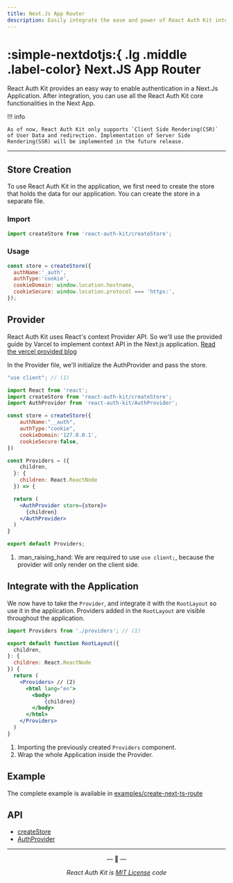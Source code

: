 ```yaml
---
title: Next.Js App Router
description: Easily integrate the ease and power of React Auth Kit into your Next.Js Application.
---
```


# :simple-nextdotjs:{ .lg .middle .label-color} Next.JS App Router

React Auth Kit provides an easy way to enable authentication in a Next.Js Application. After integration, you can use all the React Auth Kit core functionalities in the Next App.

!!! info

    As of now, React Auth Kit only supports `Client Side Rendering(CSR)` of User Data and redirection. Implementation of Server Side Rendering(SSR) will be implemented in the future release.

<div data-ea-publisher="authkitarkadipme" data-ea-type="text" id="integration_next"></div>

---

## Store Creation


To use React Auth Kit in the application, we first need to create the store that holds the data for our application. You can create the store in a separate file.

### Import

```js title="Import createStore in your app" linenums="1"
import createStore from 'react-auth-kit/createStore';
```

### Usage

```js title="src/store.{js|ts}" linenums="1"
const store = createStore({
  authName:'_auth',
  authType:'cookie',
  cookieDomain: window.location.hostname,
  cookieSecure: window.location.protocol === 'https:',
});
```

## Provider

React Auth Kit uses React's context Provider API. So we'll use the provided guide by Varcel to implement context API in the Next.js application. [Read the vercel provided blog](https://vercel.com/guides/react-context-state-management-nextjs)

In the Provider file, we'll initialize the AuthProvider and pass the store.

```jsx title="app/provider.js" linenums="1"
"use client"; // (1)

import React from 'react';
import createStore from 'react-auth-kit/createStore';
import AuthProvider from 'react-auth-kit/AuthProvider';

const store = createStore({
    authName:"__auth",
    authType:"cookie",
    cookieDomain:'127.0.0.1',
    cookieSecure:false,
})

const Providers = ({
    children,
  }: {
    children: React.ReactNode
  }) => {

  return (
    <AuthProvider store={store}>
      {children}
    </AuthProvider>
  )
}

export default Providers;
```

1.  :man_raising_hand: We are required to use `use client;`, because the provider will only render on the client side.

## Integrate with the Application

We now have to take the `Provider`, and integrate it with the `RootLayout` so use it in the application. Providers added in the `RootLayout` are visible throughout the application.

```jsx
import Providers from './providers'; // (1)

export default function RootLayout({
  children,
}: {
  children: React.ReactNode
}) {
  return (
    <Providers> // (2)
      <html lang="en">
        <body>
            {children}
        </body>
      </html>
    </Providers>
  )
}

```

1. Importing the previously created `Providers` component.
2. Wrap the whole Application inside the Provider.

## Example

The complete example is available in [examples/create-next-ts-route](https://github.com/react-auth-kit/react-auth-kit/tree/master/examples/create-next-ts-route)

## API

- [createStore](./../../reference/react-auth-kit/createStore.md)
- [AuthProvider](./../../reference/react-auth-kit/authprovider.md)


---

<p align="center">&mdash; 🔑  &mdash;</p>
<p align="center"><i>React Auth Kit is <a href="https://github.com/react-auth-kit/react-auth-kit/blob/master/LICENSE">MIT License</a> code</i></p>
